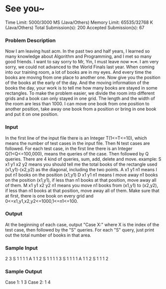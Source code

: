 # See you~

Time Limit: 5000/3000 MS (Java/Others) Memory Limit: 65535/32768 K (Java/Others)
Total Submission(s): 200 Accepted Submission(s): 67

### Problem Description
Now I am leaving hust acm. In the past two and half years, I learned so many knowledge about Algorithm and Programming, and I met so many good friends. I want to say sorry to Mr, Yin, I must leave now ~~>.<~~. I am very sorry, we could not advanced to the World Finals last year. 
When coming into our training room, a lot of books are in my eyes. And every time the books are moving from one place to another one. Now give you the position of the books at the early of the day. And the moving information of the books the day, your work is to tell me how many books are stayed in some rectangles. 
To make the problem easier, we divide the room into different grids and a book can only stayed in one grid. The length and the width of the room are less than 1000. I can move one book from one position to another position, take away one book from a position or bring in one book and put it on one position. 


### Input
In the first line of the input file there is an Integer T(1<=T<=10), which means the number of test cases in the input file. Then N test cases are followed. 
For each test case, in the first line there is an Integer Q(1<Q<=100,000), means the queries of the case. Then followed by Q queries. 
There are 4 kind of queries, sum, add, delete and move. 
example: 
S x1 y1 x2 y2 means you should tell me the total books of the rectangle used (x1,y1)-(x2,y2) as the diagonal, including the two points. 
A x1 y1 n1 means I put n1 books on the position (x1,y1) 
D x1 y1 n1 means I move away n1 books on the position (x1,y1), if less than n1 books at that position, move away all of them. 
M x1 y1 x2 y2 n1 means you move n1 books from (x1,y1) to (x2,y2), if less than n1 books at that position, move away all of them. 
Make sure that at first, there is one book on every grid and 0<=x1,y1,x2,y2<=1000,1<=n1<=100. 


### Output
At the beginning of each case, output "Case X:" where X is the index of the test case, then followed by the "S" queries. 
For each "S" query, just print out the total number of books in that area. 


### Sample Input
2
3
S 1 1 1 1
A 1 1 2
S 1 1 1 1
3
S 1 1 1 1
A 1 1 2
S 1 1 1 2


### Sample Output
Case 1:
1
3
Case 2:
1
4




